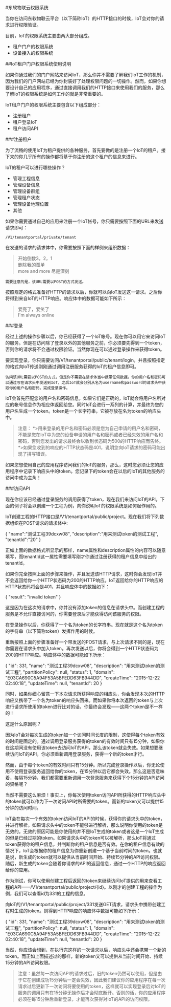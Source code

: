 #东软物联云权限系统

当你在访问东软物联云平台（以下简称IoT）的HTTP接口的时候，IoT会对你的请求进行权限验证。  

目前，IoT的权限系统主要由两大部分组成。  

* 租户门户的权限系统
* 设备接入的权限系统



##IoT租户门户权限系统使用说明

如果你通过我们的门户网站来访问IoT，那么你并不需要了解我们IoT工作的机制，因为我们的门户网站已经为你封装好了处理权限问题的一切操作。然而，如果你想要设计自己的应用程序，通过直接调用我们的HTTP接口来使用我们的服务，那么了解IoT的权限系统是如何工作的就是非常重要的。  


IoT租户门户的权限系统主要包含以下组成部分：  

* 注册租户
* 租户登录IoT
* 租户访问API

###注册租户

为了流畅的使用IoT为租户提供的各种服务，首先要做的是注册一个IoT的租户。接下来的你几乎所有的操作都将基于你注册的这个租户的信息来进行。  

IoT的租户可以进行哪些操作？  

* 管理工程信息
* 管理设备信息
* 管理设备群组
* 管理租户状态
* 管理设备地理位置
* 其他

如果你需要通过自己的应用来注册一个IoT帐号，你只需要按照下面的URL来发送请求即可：  

    /V1/tenantportal/private/tenant

在发送的请求的请求体中，你需要按照下面的样例来组织数据：  

>开始倒数3，2，1  
删除我的孤单  
more and more 尽是深刻

    需要注意的是，该URL需要以POST的方式发送。

按照规定的格式准备好HTTP的请求以后，你就可以向IoT发送这一请求。之后你将得到来自IoT的HTTP响应。响应体中的数据可能如下所示：  

>爱亮了，爱笑了  
I'm always online

###登录

经过上述的操作步骤以后，你已经获得了一个IoT帐号。现在你可以用它来访问IoT的服务。但是在访问除了登录以外的其他服务之前，你必须要先得到一个token，否则你的请求将不会通过权限验证。当然你现在可以通过登录操作来获得token。

要实现登录，你只需要访问/V1/tenantportal/public/tenant/login，并且按照指定的格式向IoT传送刚刚通过调用注册服务获得的IoT的租户信息即可。

    访问该URL需要以POST的方式，但是你不需要在请求体当中携带任何数据。你的用户名和密码可以通过写在请求头中发送到IoT，之后IoT就会分别从名为username和password的请求头中获取你的用户名和密码，完成登录操作。

IoT会首先匹配您的用户名和密码信息，如果它们是正确的，IoT就会将用户名所对应的帐号信息作为相应体返回给您。同时IoT会进行一系列的计算，并最终为您的用户名生成一个token。token是一个长字符串，它被存放在名为token的响应头中。

>注意：
*>用来登录的用户名和密码必须是您为自己申请的用户名和密码，不能是您在IoT中为您的设备申请的用户名和密码或者已经失效的用户名和密码，否则您发出的请求最终会以收到状态码为500的HTTP响应而告终。
*>如果您收到的响应的HTTP状态码是401，说明您向IoT请求的密码可能出现了拼写错误。

如果您想使用自己的应用程序访问我们的IoT的服务，那么，这时您必须让您的应用程序中记录下响应头中的token。您记录下的token会在以后的IoT的其他服务的访问中成为主角！

###访问API

现在你应该已经通过登录服务的调用获得了token，现在我们来访问IoT的API。下面的例子将会以创建一个工程为例，向你说明IoT的权限系统是如何起作用的。

IoT创建工程的HTTP接口是/V1/tenantportal/public/project。现在我们将下列数据组织在POST请求的请求体中:

{
"name":"测试工程39dcxw08",
"description":"用来测试token的测试工程",
"tenantId":"20"
}

正如上面的数据格式所显示的那样，name属性和description属性的内容可以随意填写，而tenantId这一属性需要填写刚才你通过注册获得的租户信息中给出的tenantId。

如果你完全按照上面的步骤来操作，并且发送该HTTP请求，这时你会发现IoT并不会返回给你一个HTTP状态码为200的HTTP响应。IoT返回给你的HTTP响应的HTTP状态码将会是401，并且响应体中的数据如下：

{
    "result": "invalid token"
}

这是因为在这次的请求中，你并没有添加token的信息在请求头中。而创建工程的服务是不允许直接访问的，你需要登录后才能获得访问该服务的权限。

在登录操作以后，你获得了一个名为token的长字符串。现在就是这个名为token的字符串（以下简称token）发挥作用的时候。

重新按照上面的步骤准备好一个带发送的POST请求，与上次请求不同的是，现在你需要在请求头中加入token。再次发送以后，你将会得到一个HTTP状态码为200的HTTP响应。响应体中的数据可能如下所示：

{
    "id": 331,
    "name": "测试工程39dcxw08",
    "description": "用来测试token的测试工程",
    "partitionPolicy": null,
    "status": 1,
    "domain": "E03CA690C5A94F53A5BFEDD63FB944DD",
    "createTime": "2015-12-22 02:40:18",
    "updateTime": null,
    "tenantId": 20
}

同时，如果你细心留意一下本次请求所获得响应的相应头，你会发现本次的HTTP响应又携带了一个名为token的响应头回来。而如果你将本次返回的token与上次进行请求所使用的token进行比对的话，你最终会发现——这两个token是不一样的！

这是什么原因呢？

因为IoT会对每次生成的token加一个访问时间长度的限制，这使得每个token有效的时间是固定的。通过调用登录服务获得的token的有效时间只有15分钟，如果你在这期间没有使用该token去访问IoT的API，那么该token就会失效。如果想要继续访问IoT的API，你必须重新调用登录服务，获得一个新的token才行。

然而，由于每个token的有效时间只有15分钟。所以完成登录操作以后，你无论使用不使用登录服务返回给你的token，在15分钟以后它都会失效。那么这是否意味着，每隔15分钟，我们都需要重新调用一次登录服务来获得下个15分钟的API访问的资格呢？

当然不需要这么麻烦！事实上，你每次使用token访问API所获得的HTTP响应头中的token就可以作为下一次访问API时所需要的token。而新的token又可以提供15分钟的访问时间。

IoT会在每次一个有效的token访问IoT的API的时候，获得你的请求头中的token，并进行解析。如果请求头中的token不能够进行解析，那么说明你使用的token是无效的。无效的原因可能是你使用的并不是IoT生成的token或者这是一个IoT生成的但是已经过期的token。如果请求头中的token可以被解析，那么IoT将通过token获得你的租户信息，并判断你的租户信息是否有效。在你的租户信息有效的情况下，IoT会根据你的租户信息为你重新创建一个基于当前时间的token。也就是说，新生成的token就可以提供从当前时间开始、持续15分钟的API访问权限。随后，新生成的token会随着你请求的API的返回信息，通过一个HTTP的响应返回给你的应用。

作为测试，你可以使用创建工程后返回的token来继续访问IoT提供的用来查看工程的API——/V1/tenantportal/public/project/{id}。以刚才的创建工程的操作为例，我们可以查看id为331的工程的信息。

向IoT的/V1/tenantportal/public/project/331发送GET请求，请求头中携带创建工程时生成的token。则得到HTTP响应的响应体中数据可能如下所示：

{
    "id": 331,
    "name": "测试工程39dcxw08",
    "description": "用来测试token的测试工程",
    "partitionPolicy": null,
    "status": 1,
    "domain": "E03CA690C5A94F53A5BFEDD63FB944DD",
    "createTime": "2015-12-22 02:40:18",
    "updateTime": null,
    "tenantId": 20
}

当然，你应该会想到，在执行完这样的一次请求以后，响应头中还会携带一个新的token。而正如上面描述过的那样，新的token又可以提供从当前时间开始、持续15分钟的API访问权限。

>注意：虽然每一次访问API的请求过后，旧的token仍然可以使用，但是由于它在创建成功15分钟后一定会失效，因此我们建议你的应用程序在每一次请求过后更新下一次访问将要使用的token，这样就可以实现登录后对IoT的服务的调用只有在15分钟无操作后才会彻底断开。否则的话，你的应用程序必须在每15分钟后重新登录，才能再次获得对IoT的API的访问权限。
